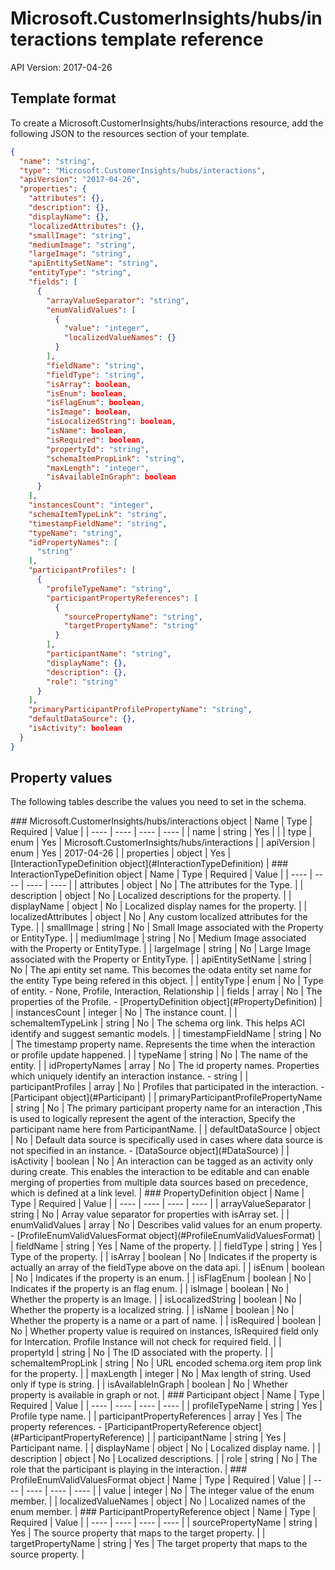 # Microsoft.CustomerInsights/hubs/interactions template reference
API Version: 2017-04-26
## Template format

To create a Microsoft.CustomerInsights/hubs/interactions resource, add the following JSON to the resources section of your template.

```json
{
  "name": "string",
  "type": "Microsoft.CustomerInsights/hubs/interactions",
  "apiVersion": "2017-04-26",
  "properties": {
    "attributes": {},
    "description": {},
    "displayName": {},
    "localizedAttributes": {},
    "smallImage": "string",
    "mediumImage": "string",
    "largeImage": "string",
    "apiEntitySetName": "string",
    "entityType": "string",
    "fields": [
      {
        "arrayValueSeparator": "string",
        "enumValidValues": [
          {
            "value": "integer",
            "localizedValueNames": {}
          }
        ],
        "fieldName": "string",
        "fieldType": "string",
        "isArray": boolean,
        "isEnum": boolean,
        "isFlagEnum": boolean,
        "isImage": boolean,
        "isLocalizedString": boolean,
        "isName": boolean,
        "isRequired": boolean,
        "propertyId": "string",
        "schemaItemPropLink": "string",
        "maxLength": "integer",
        "isAvailableInGraph": boolean
      }
    ],
    "instancesCount": "integer",
    "schemaItemTypeLink": "string",
    "timestampFieldName": "string",
    "typeName": "string",
    "idPropertyNames": [
      "string"
    ],
    "participantProfiles": [
      {
        "profileTypeName": "string",
        "participantPropertyReferences": [
          {
            "sourcePropertyName": "string",
            "targetPropertyName": "string"
          }
        ],
        "participantName": "string",
        "displayName": {},
        "description": {},
        "role": "string"
      }
    ],
    "primaryParticipantProfilePropertyName": "string",
    "defaultDataSource": {},
    "isActivity": boolean
  }
}
```
## Property values

The following tables describe the values you need to set in the schema.

<a id="Microsoft.CustomerInsights/hubs/interactions" />
### Microsoft.CustomerInsights/hubs/interactions object
|  Name | Type | Required | Value |
|  ---- | ---- | ---- | ---- |
|  name | string | Yes |  |
|  type | enum | Yes | Microsoft.CustomerInsights/hubs/interactions |
|  apiVersion | enum | Yes | 2017-04-26 |
|  properties | object | Yes | [InteractionTypeDefinition object](#InteractionTypeDefinition) |


<a id="InteractionTypeDefinition" />
### InteractionTypeDefinition object
|  Name | Type | Required | Value |
|  ---- | ---- | ---- | ---- |
|  attributes | object | No | The attributes for the Type. |
|  description | object | No | Localized descriptions for the property. |
|  displayName | object | No | Localized display names for the property. |
|  localizedAttributes | object | No | Any custom localized attributes for the Type. |
|  smallImage | string | No | Small Image associated with the Property or EntityType. |
|  mediumImage | string | No | Medium Image associated with the Property or EntityType. |
|  largeImage | string | No | Large Image associated with the Property or EntityType. |
|  apiEntitySetName | string | No | The api entity set name. This becomes the odata entity set name for the entity Type being refered in this object. |
|  entityType | enum | No | Type of entity. - None, Profile, Interaction, Relationship |
|  fields | array | No | The properties of the Profile. - [PropertyDefinition object](#PropertyDefinition) |
|  instancesCount | integer | No | The instance count. |
|  schemaItemTypeLink | string | No | The schema org link. This helps ACI identify and suggest semantic models. |
|  timestampFieldName | string | No | The timestamp property name. Represents the time when the interaction or profile update happened. |
|  typeName | string | No | The name of the entity. |
|  idPropertyNames | array | No | The id property names. Properties which uniquely identify an interaction instance. - string |
|  participantProfiles | array | No | Profiles that participated in the interaction. - [Participant object](#Participant) |
|  primaryParticipantProfilePropertyName | string | No | The primary participant property name for an interaction ,This is used to logically represent the agent of the interaction, Specify the participant name here from ParticipantName. |
|  defaultDataSource | object | No | Default data source is specifically used in cases where data source is not specified in an instance. - [DataSource object](#DataSource) |
|  isActivity | boolean | No | An interaction can be tagged as an activity only during create. This enables the interaction to be editable and can enable merging of properties from multiple data sources based on precedence, which is defined at a link level. |


<a id="PropertyDefinition" />
### PropertyDefinition object
|  Name | Type | Required | Value |
|  ---- | ---- | ---- | ---- |
|  arrayValueSeparator | string | No | Array value separator for properties with isArray set. |
|  enumValidValues | array | No | Describes valid values for an enum property. - [ProfileEnumValidValuesFormat object](#ProfileEnumValidValuesFormat) |
|  fieldName | string | Yes | Name of the property. |
|  fieldType | string | Yes | Type of the property. |
|  isArray | boolean | No | Indicates if the property is actually an array of the fieldType above on the data api. |
|  isEnum | boolean | No | Indicates if the property is an enum. |
|  isFlagEnum | boolean | No | Indicates if the property is an flag enum. |
|  isImage | boolean | No | Whether the property is an Image. |
|  isLocalizedString | boolean | No | Whether the property is a localized string. |
|  isName | boolean | No | Whether the property is a name or a part of name. |
|  isRequired | boolean | No | Whether property value is required on instances, IsRequired field only for Intercation. Profile Instance will not check for required field. |
|  propertyId | string | No | The ID associated with the property. |
|  schemaItemPropLink | string | No | URL encoded schema.org item prop link for the property. |
|  maxLength | integer | No | Max length of string. Used only if type is string. |
|  isAvailableInGraph | boolean | No | Whether property is available in graph or not. |


<a id="Participant" />
### Participant object
|  Name | Type | Required | Value |
|  ---- | ---- | ---- | ---- |
|  profileTypeName | string | Yes | Profile type name. |
|  participantPropertyReferences | array | Yes | The property references. - [ParticipantPropertyReference object](#ParticipantPropertyReference) |
|  participantName | string | Yes | Participant name. |
|  displayName | object | No | Localized display name. |
|  description | object | No | Localized descriptions. |
|  role | string | No | The role that the participant is playing in the interaction. |


<a id="ProfileEnumValidValuesFormat" />
### ProfileEnumValidValuesFormat object
|  Name | Type | Required | Value |
|  ---- | ---- | ---- | ---- |
|  value | integer | No | The integer value of the enum member. |
|  localizedValueNames | object | No | Localized names of the enum member. |


<a id="ParticipantPropertyReference" />
### ParticipantPropertyReference object
|  Name | Type | Required | Value |
|  ---- | ---- | ---- | ---- |
|  sourcePropertyName | string | Yes | The source property that maps to the target property. |
|  targetPropertyName | string | Yes | The target property that maps to the source property. |

